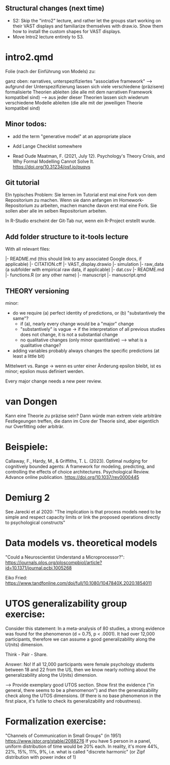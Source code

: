 ## Structural changes (next time)

- S2: Skip the "intro2" lecture, and rather let the groups start working on their VAST displays and familiarize themselves with draw.io. Show them how to install the custom shapes for VAST displays.
- Move Intro2 lecture entirely to S3.

# intro2.qmd

Folie (nach der Einführung von Models) zu:

ganz oben: narratives, unterspezifiziertes "associative framework" --> aufgrund der Unterspezifizierung lassen sich viele verschiedene (präzisere) formalisierte Theorien ableiten (die alle mit dem narrativen Framework kompatibel sind) --> aus jeder dieser Theorien lassen sich wiederum verschiedene Modelle ableiten (die alle mit der jeweiligen Theorie kompatibel sind)


## Minor todos:

- add the term "generative model" at an appropriate place

- Add Lange Checklist somewhere
- Read Oude Maatman, F. (2021, July 12). Psychology's Theory Crisis, and Why Formal Modelling Cannot Solve It. https://doi.org/10.31234/osf.io/puqvs


## Git tutorial

EIn typisches Problem: Sie lernen im Tutorial erst mal eine Fork von dem Repositorium zu machen.
Wenn sie dann anfangen im Homework-Repositorium zu arbeiten, machen manche davon erst mal eine Fork. Sie sollen aber alle im selben Repositorium arbeiten.

In R-Studio erscheint der Git-Tab nur, wenn ein R-Project erstellt wurde.


## Add folder structure to it-tools lecture

With all relevant files:

|- README.md (this should link to any associated Google docs, if applicable)
|- CITATION.cff
|- VAST_display.drawio
|- simulation
     |- raw_data (a subfolder with empirical raw data, if applicable)
	      |- dat.csv
	 |- README.md
     |- functions.R (or any other name)
|- manuscript
     |- manuscript.qmd



## THEORY versioning
minor:
- do we require (a) perfect identity of predictions, or (b) "substantively the same"?
	- if (a), nearly every change would be a "major" change
	- "substantively" is vague -> if the interpretation of all previous studies does not change, it is not a substantial change
	- no qualitative changes (only minor quantitative) --> what is a qualitative change?
- adding variables probably always changes the specific predictions (at least a little bit)

Mittelwert vs. Range -> wenn es unter einer Änderung epsilon bleibt, ist es minor; epslion muss definiert werden.


Every major change needs a new peer review.

# van Dongen

Kann eine Theorie *zu* präzise sein? Dann würde man extrem viele arbiträre Festlegeungen treffen, die dann im Core der Theorie sind, aber eigentlich nur Overfitting oder arbiträr.


# Beispiele:

Callaway, F., Hardy, M., & Griffiths, T. L. (2023). Optimal nudging for cognitively bounded agents: A framework for modeling, predicting, and controlling the effects of choice architectures. Psychological Review. Advance online publication. https://doi.org/10.1037/rev0000445

# Demiurg 2

See Jarecki et al 2020:
"The implication is that process models need to be simple and respect capacity limits or link the proposed operations directly to psychological constructs"

# Data models vs. theoretical models

"Could a Neuroscientist Understand a Microprocessor?":
https://journals.plos.org/ploscompbiol/article?id=10.1371/journal.pcbi.1005268

Eiko Fried: https://www.tandfonline.com/doi/full/10.1080/1047840X.2020.1854011

# UTOS generalizability group exercise:

Consider this statement: In a meta-analysis of 80 studies, a strong evidence was found for the phenomenon (d = 0.75, p < .0001). It had over 12,000 participants, therefore we can assume a good generalizability along the U(nits) dimension.

Think - Pair - Share.

Answer: No! If all 12,000 participants were female psychology students between 18 and 22 from the US, then we know nearly nothing about the generalizability along the U(nits) dimension.

--> Provide exemplary good UTOS section.
Show first the evidence ("in general, there seems to be a phenomenon") and *then* the generalizability check along the UTOS dimensions. (If there is no base phenomenon in the first place, it's futile to check its generalizability and robustness).


# Formalization exercise:

"Channels of Communication in Small Groups"  (in 1951) https://www.jstor.org/stable/2088276 If you have 5 person in a panel, uniform distribution of time would be 20% each. In reality, it's more 44%, 22%, 15%, 11%,  9%, i.e. what is called "discrete harmonic" (or Zipf distribution with power index of 1)